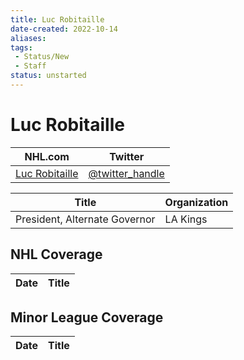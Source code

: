 ```yaml
---
title: Luc Robitaille
date-created: 2022-10-14
aliases: 
tags:
 - Status/New
 - Staff
status: unstarted
---
```


# Luc Robitaille

NHL.com | Twitter
-|-
[Luc Robitaille]() | [@twitter_handle](https://twitter.com/)

Title | Organization 
--- | ---
President, Alternate Governor | LA Kings


## NHL  Coverage
Date | Title
---|---



## Minor League Coverage
Date | Title
---|---



